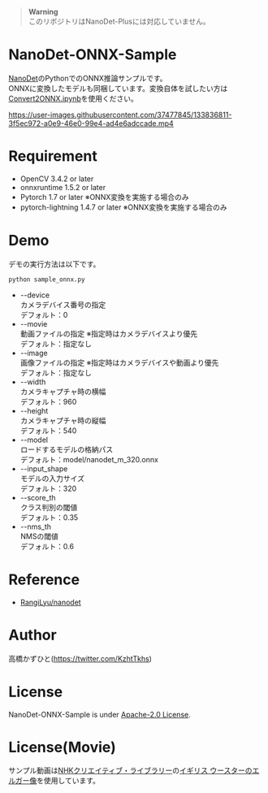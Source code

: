 
> **Warning**<br>
> このリポジトリはNanoDet-Plusには対応していません。

# NanoDet-ONNX-Sample
[NanoDet](https://github.com/RangiLyu/nanodet)のPythonでのONNX推論サンプルです。<br>
ONNXに変換したモデルも同梱しています。変換自体を試したい方は[Convert2ONNX.ipynb](Convert2ONNX.ipynb)を使用ください。<br>

https://user-images.githubusercontent.com/37477845/133836811-3f5ec972-a0e9-46e0-99e4-ad4e6adccade.mp4

# Requirement 
* OpenCV 3.4.2 or later
* onnxruntime 1.5.2 or later
* Pytorch 1.7 or later ※ONNX変換を実施する場合のみ
* pytorch-lightning 1.4.7 or later ※ONNX変換を実施する場合のみ

# Demo
デモの実行方法は以下です。
```bash
python sample_onnx.py
```
* --device<br>
カメラデバイス番号の指定<br>
デフォルト：0
* --movie<br>
動画ファイルの指定 ※指定時はカメラデバイスより優先<br>
デフォルト：指定なし
* --image<br>
画像ファイルの指定 ※指定時はカメラデバイスや動画より優先<br>
デフォルト：指定なし
* --width<br>
カメラキャプチャ時の横幅<br>
デフォルト：960
* --height<br>
カメラキャプチャ時の縦幅<br>
デフォルト：540
* --model<br>
ロードするモデルの格納パス<br>
デフォルト：model/nanodet_m_320.onnx
* --input_shape<br>
モデルの入力サイズ<br>
デフォルト：320
* --score_th<br>
クラス判別の閾値<br>
デフォルト：0.35
* --nms_th<br>
NMSの閾値<br>
デフォルト：0.6

# Reference
* [RangiLyu/nanodet](https://github.com/RangiLyu/nanodet)

# Author
高橋かずひと(https://twitter.com/KzhtTkhs)
 
# License 
NanoDet-ONNX-Sample is under [Apache-2.0 License](LICENSE).

# License(Movie)
サンプル動画は[NHKクリエイティブ・ライブラリー](https://www.nhk.or.jp/archives/creative/)の[イギリス ウースターのエルガー像](https://www2.nhk.or.jp/archives/creative/material/view.cgi?m=D0002011239_00000)を使用しています。
